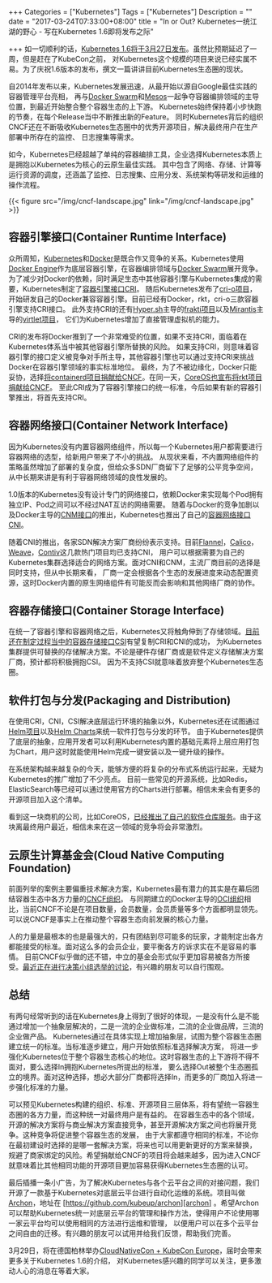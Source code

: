 +++
Categories = ["Kubernetes"]
Tags = ["Kubernetes"]
Description = ""
date = "2017-03-24T07:33:00+08:00"
title = "In or Out? Kubernetes一统江湖的野心 - 写在Kubernetes 1.6即将发布之际"

+++
如一切顺利的话，[Kubernetes 1.6将于3月27日发布][k8s-16-release]。虽然比预期延迟了一周，但是赶在了KubeCon之前，
对Kubernetes这个规模的项目来说已经实属不易。为了庆祝1.6版本的发布，撰文一篇讲讲目前Kubernetes生态圈的现状。

自2014年发布以来，Kubernetes发展迅速，从最开始以源自Google最佳实践的容器管理平台亮相，
再与[Docker Swarm][docker-swarm]和[Mesos][mesos]一起争夺容器编排领域的主导位置，到最近开始整合整个容器生态的上下游。
Kubernetes始终保持着小步快跑的节奏，在每个Release当中不断推出新的Feature。
同时Kubernetes背后的组织CNCF还在不断吸收Kubernetes生态圈中的优秀开源项目，解决最终用户在生产部署中所存在的监控、
日志搜集等需求。

如今，Kubernetes已经超越了单纯的容器编排工具，企业选择Kubernetes本质上是拥抱以Kubernetes为核心的云原生最佳实践。
其中包含了网络、存储、计算等运行资源的调度，还涵盖了监控、日志搜集、应用分发、系统架构等研发和运维的操作流程。

{{< figure src="/img/cncf-landscape.jpg" link="/img/cncf-landscape.jpg" >}}

## 容器引擎接口(Container Runtime Interface)

众所周知，[Kubernetes][kubernetes]和[Docker][docker]是既合作又竞争的关系。Kubernetes使用[Docker Engine][docker-engine]作为底层容器引擎，在容器编排领域与[Docker
Swarm][docker-swarm]展开竞争。为了减少对Docker的依赖，同时满足生态中其他容器引擎与Kubernetes集成的需要，Kubernetes制定了[容器引擎接口CRI][cri]。
随后Kubernetes发布了[cri-o项目][cri-o]，开始研发自己的Docker兼容容器引擎。目前已经有Docker，rkt，cri-o三款容器引擎支持CRI接口。
此外支持CRI的还有[Hyper.sh][hyper-sh]主导的[frakti项目][frakti]以及[Mirantis][mirantis]主导的[virtlet项目][virtlet]，
它们为Kubernetes增加了直接管理虚拟机的能力。

CRI的发布将Docker推到了一个非常难受的位置，如果不支持CRI，面临着在Kubernetes体系当中被其他容器引擎所替换的风险。
如果支持CRI，则意味着容器引擎的接口定义被竞争对手所主导，其他容器引擎也可以通过支持CRI来挑战Docker在容器引擎领域的事实标准地位。
最终，为了不被边缘化，Docker只能妥协，选择[将containerd项目捐献给CNCF][containerd-donation]。在同一天，[CoreOS也宣布将rkt项目捐献给CNCF][rkt-donation]。
至此CRI成为了容器引擎接口的统一标准，今后如果有新的容器引擎推出，将首先支持CRI。

## 容器网络接口(Container Network Interface)

因为Kubernetes没有内置容器网络组件，所以每一个Kubernetes用户都需要进行容器网络的选型，给新用户带来了不小的挑战。
从现状来看，不内置网络组件的策略虽然增加了部署的复杂度，但给众多SDN厂商留下了足够的公平竞争空间，从中长期来讲是有利于容器网络领域的良性发展的。

1.0版本的Kubernetes没有设计专门的网络接口，依赖Docker来实现每个Pod拥有独立IP、Pod之间可以不经过NAT互访的网络需要。
随着与Docker的竞争加剧以及Docker主导的[CNM接口][cnm]的推出，Kubernetes也推出了自己的[容器网络接口CNI][cni]。

随着CNI的推出，各家SDN解决方案厂商纷纷表示支持。目前[Flannel][flannel]，[Calico][calico]，[Weave][weave]，[Contiv][contiv]这几款热门项目均已支持CNI，
用户可以根据需要为自己的Kubernetes集群选择适合的网络方案。面对CNI和CNM，主流厂商目前的选择是同时支持，但从中长期来看，
厂商一定会根据各个生态的发展进度来动态配置资源，这时Docker内置的原生网络组件有可能反而会影响和其他网络厂商的协作。

## 容器存储接口(Container Storage Interface)

在统一了容器引擎和容器网络之后，Kubernetes又将触角伸到了存储领域。[目前还在制定过程当中的容器存储接口CSI][csi]有望复制CRI和CNI的成功，
为Kubernetes集群提供可替换的存储解决方案。不论是硬件存储厂商或是软件定义存储解决方案厂商，预计都将积极拥抱CSI。
因为不支持CSI就意味着放弃整个Kubernetes生态圈。

## 软件打包与分发(Packaging and Distribution)

在使用CRI，CNI，CSI解决底层运行环境的抽象以外，Kubernetes还在试图通过[Helm项目][helm]以及[Helm Charts][helm-charts]来统一软件打包与分发的环节。
由于Kubernetes提供了底层的抽象，应用开发者可以利用Kubernetes内置的基础元素将上层应用打包为Chart，用户这时就能使用Helm完成一键安装以及一键升级的操作。

在系统架构越来越复杂的今天，能够方便的将复杂的分布式系统运行起来，无疑为Kubernetes的推广增加了不少亮点。
目前一些常见的开源系统，比如Redis，ElasticSearch等已经可以通过使用官方的Charts进行部署。相信未来会有更多的开源项目加入这个清单。

看到这一块商机的公司，比如CoreOS，[已经推出了自己的软件仓库服务][app-registry-release]。由于这块离最终用户最近，相信未来在这一领域的竞争将会非常激烈。

## 云原生计算基金会(Cloud Native Computing Foundation)

前面列举的案例主要偏重技术解决方案，Kubernetes最有潜力的其实是在幕后团结容器生态中各方力量的[CNCF组织][cncf]。
与同期建立的Docker主导的[OCI组织][oci]相比，当前CNCF不论是在项目数量，会员数量，会员质量等多个方面都明显领先。
可以说CNCF是事实上在推动整个容器生态向前发展的核心力量。

人的力量是最根本的也是最强大的，只有团结到尽可能多的玩家，才能制定出各方都能接受的标准。面对这么多的会员企业，要平衡各方的诉求实在不是容易的事情。
目前CNCF似乎做的还不错，中立的基金会形式似乎更加容易被各方所接受。[最近正在进行决策小组选举的讨论][cncf-election]，有兴趣的朋友可以自行围观。

## 总结

有两句经常听到的话在Kubernetes身上得到了很好的体现，一是没有什么是不能通过增加一个抽象层解决的，二是一流的企业做标准，二流的企业做品牌，三流的企业做产品。
Kubernetes通过在具体实现上增加抽象层，试图为整个容器生态圈建立统一的标准。当标准逐步建立，用户开始依照标准选择解决方案，
将进一步强化Kubernetes位于整个容器生态核心的地位。这时容器生态的上下游将不得不面对，要么选择In拥抱Kubernetes所提出的标准，
要么选择Out被整个生态圈孤立的境界。面对这种选择，想必大部分厂商都将选择In，而更多的厂商加入将进一步强化标准的力量。

可以预见Kubernetes构建的组织、标准、开源项目三层体系，将有望统一容器生态圈的各方力量，而这种统一对最终用户是有益的。
在容器生态中的各个领域，开源的解决方案将与商业解决方案直接竞争，甚至开源解决方案之间也将展开竞争。这种竞争将促进整个容器生态的发展，
由于大家都遵守相同的标准，不论你在最初建设时选择的是哪一套解决方案，将来也可以用更新更好的方案来替换，
规避了商家绑定的风险。希望捐献给CNCF的项目将会越来越多，因为进入CNCF就意味着比其他相同功能的开源项目更加容易获得Kubernetes生态圈的认可。

最后插播一条小广告，为了解决Kubernetes与各个云平台之间的对接问题，我们开源了一款基于Kubernetes对底层云平台进行自动化运维的系统。项目叫做[Archon][archon]，地址在
[https://github.com/kubeup/archon][archon] 。希望Archon可以帮助Kubernetes统一对底层云平台的管理和操作方法，使得用户不论使用哪一家云平台均可以使用相同的方法进行运维和管理，
以便用户可以在多个云平台之间自由的迁移。有兴趣的朋友可以试用并给我们反馈，帮助我们完善。

3月29日，将在德国柏林举办[CloudNativeCon + KubeCon Europe][kubecon]，届时会带来更多关于Kubernetes 1.6的介绍，
对Kubernetes感兴趣的同学可以关注，更多激动人心的消息在等着大家。

[k8s-16-release]: https://groups.google.com/forum/#!msg/kubernetes-dev/TSsAYVgjYzo/1CoCKuEGCQAJ
[docker-swarm]: https://docs.docker.com/engine/swarm/
[mesos]: http://mesos.apache.org/
[kubernetes]: https://kubernetes.io/
[docker]: https://www.docker.com/
[docker-engine]: https://docs.docker.com/engine/
[cri]: http://blog.kubernetes.io/2016/12/container-runtime-interface-cri-in-kubernetes.html
[cri-o]: https://github.com/kubernetes-incubator/cri-o
[hyper-sh]: https://hyper.sh/
[frakti]: https://github.com/kubernetes/frakti
[mirantis]: https://www.mirantis.com/
[virtlet]: https://github.com/Mirantis/virtlet
[containerd-donation]: https://blog.docker.com/2017/03/docker-donates-containerd-to-cncf/
[rkt-donation]: https://coreos.com/blog/rkt-container-runtime-to-the-cncf.html
[cnm]: https://github.com/docker/libnetwork/blob/master/docs/design.md
[cni]: https://github.com/containernetworking/cni
[flannel]: https://github.com/coreos/flannel
[calico]: https://www.projectcalico.org/
[weave]: https://github.com/weaveworks/weave
[contiv]: http://contiv.github.io/
[csi]: https://docs.google.com/document/d/1JMNVNP-ZHz8cGlnqckOnpJmHF-DNY7IYP-Di7iuVhQI/edit
[helm]: https://github.com/kubernetes/helm
[helm-charts]: https://github.com/kubernetes/charts
[app-registry-release]: https://coreos.com/blog/quay-application-registry-for-kubernetes.html
[cncf]: https://www.cncf.io/
[oci]: https://www.opencontainers.org/
[cncf-election]: https://groups.google.com/forum/#!msg/kubernetes-dev/4e8WOnMvZC0/eZIvrFYlCAAJ
[archon]: https://github.com/kubeup/archon
[kubecon]: http://events.linuxfoundation.org/events/cloudnativecon-and-kubecon-europe
